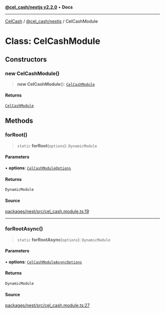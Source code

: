 [**@cel_cash/nestjs v2.2.0**](../README.md) • **Docs**

***

[CelCash](../../../packages.md) / [@cel\_cash/nestjs](../README.md) / CelCashModule

# Class: CelCashModule

## Constructors

### new CelCashModule()

> **new CelCashModule**(): [`CelCashModule`](CelCashModule.md)

#### Returns

[`CelCashModule`](CelCashModule.md)

## Methods

### forRoot()

> `static` **forRoot**(`options`): `DynamicModule`

#### Parameters

• **options**: [`CelCashModuleOptions`](../interfaces/CelCashModuleOptions.md)

#### Returns

`DynamicModule`

#### Source

[packages/nest/src/cel\_cash.module.ts:19](https://github.com/Pyxlab/celcash/blob/b57c7034bd65dcd5b083f272f9cfe6cc4ff73f7b/packages/nest/src/cel_cash.module.ts#L19)

***

### forRootAsync()

> `static` **forRootAsync**(`options`): `DynamicModule`

#### Parameters

• **options**: [`CelCashModuleAsyncOptions`](../interfaces/CelCashModuleAsyncOptions.md)

#### Returns

`DynamicModule`

#### Source

[packages/nest/src/cel\_cash.module.ts:27](https://github.com/Pyxlab/celcash/blob/b57c7034bd65dcd5b083f272f9cfe6cc4ff73f7b/packages/nest/src/cel_cash.module.ts#L27)
